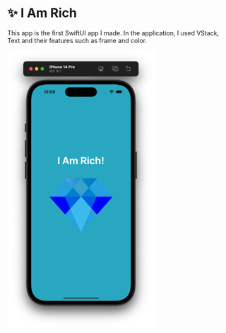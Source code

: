 
# :sparkles: I Am Rich
This app is the first SwiftUI app I made. In the application, I used VStack, Text and their features such as frame and color.

<p float="left">
<img width="333" src="/Projects/001-I-Am-Rich-SwiftUI/ss/ss1.png">
</p>

